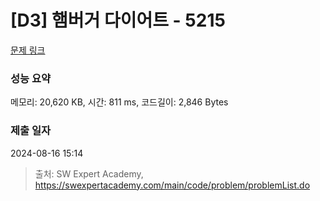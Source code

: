 # [D3] 햄버거 다이어트 - 5215 

[문제 링크](https://swexpertacademy.com/main/code/problem/problemDetail.do?contestProbId=AWT-lPB6dHUDFAVT) 

### 성능 요약

메모리: 20,620 KB, 시간: 811 ms, 코드길이: 2,846 Bytes

### 제출 일자

2024-08-16 15:14



> 출처: SW Expert Academy, https://swexpertacademy.com/main/code/problem/problemList.do